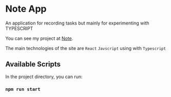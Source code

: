 # Note App

An application for recording tasks but mainly for experimenting with TYPESCRIPT

You can see my project at [Note](https://todotask-typescript-react.netlify.app/).

The main technologies of the site are `React` `Javscript` using with `Typescript`

## Available Scripts

In the project directory, you can run:

### `npm run start`
